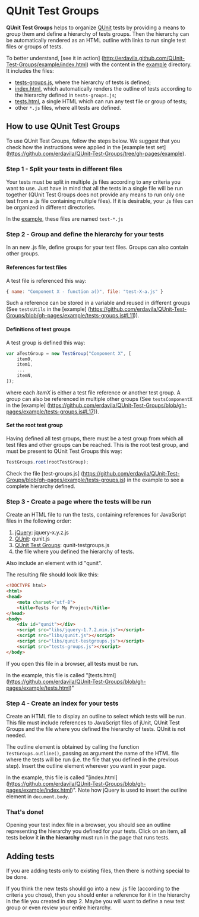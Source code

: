 QUnit Test Groups
=================

**QUnit Test Groups** helps to organize [QUnit](http://qunitjs.com/) tests by
providing a means to group them and define a hierarchy of tests groups. Then the
hierarchy can be automatically rendered as an HTML outline with links to run
single test files or groups of tests.

To better understand, [see it in action]
	(http://erdavila.github.com/QUnit-Test-Groups/example/index.html) with the
	content in the [example](/erdavila/QUnit-Test-Groups/tree/gh-pages/example)
	directory. It includes the files:
* [tests-groups.js](/erdavila/QUnit-Test-Groups/blob/gh-pages/example/tests-groups.js),
	where the hierarchy of tests is defined;
* [index.html](/erdavila/QUnit-Test-Groups/blob/gh-pages/example/index.html),
	which automatically renders the outline of tests according to the hierarchy
	defined in `tests-groups.js`;
* [tests.html](/erdavila/QUnit-Test-Groups/blob/gh-pages/example/tests.html),
	a single HTML which can run any test file or group of tests;
* other `*.js` files, where all tests are defined.


## How to use QUnit Test Groups
To use QUnit Test Groups, follow the steps below. We suggest that you check how
the instructions were applied in the [example test set]
(https://github.com/erdavila/QUnit-Test-Groups/tree/gh-pages/example).

### Step 1 - Split your tests in different files
Your tests must be split in multiple .js files according to any criteria you
want to use. Just have in mind that all the tests in a single file will be run
together (QUnit Test Groups does not provide any means to run only one test from
a .js file containing multiple files). If it is desirable, your .js files can be
organized in different directories.

In the [example](https://github.com/erdavila/QUnit-Test-Groups/tree/gh-pages/example),
these files are named `test-*.js`

### Step 2 - Group and define the hierarchy for your tests
In an new .js file, define groups for your test files. Groups can also contain
other groups.

#### References for test files 
A test file is referenced this way:
``` javascript
{ name: "Component X - function a()", file: "test-X-a.js" }
```
Such a reference can be stored in a variable and reused in different groups (See
`testsUtils` in the [example]
(https://github.com/erdavila/QUnit-Test-Groups/blob/gh-pages/example/tests-groups.js#L11)).

#### Definitions of test groups 
A test group is defined this way:
``` javascript
var aTestGroup = new TestGroup("Component X", [
    item0,
    item1,
    ...
    itemN,
]);
```
where each _itemX_ is either a test file reference or another test group.
A group can also be referenced in multiple other groups (See `testsComponentX`
in the [example]
(https://github.com/erdavila/QUnit-Test-Groups/blob/gh-pages/example/tests-groups.js#L17)).

#### Set the root test group
Having defined all test groups, there must be a test group from which all test
files and other groups can be reached. This is the root test group, and must be
present to QUnit Test Groups this way:
``` javascript
TestGroups.root(rootTestGroup);
```

Check the file [test-groups.js]
(https://github.com/erdavila/QUnit-Test-Groups/blob/gh-pages/example/tests-groups.js)
in the example to see a complete hierarchy defined.

### Step 3 - Create a page where the tests will be run
Create an HTML file to run the tests, containing references for JavaScript files
in the following order:

1. [jQuery](http://jquery.com/): jquery-x.y.z.js
2. [QUnit](http://qunitjs.com/): qunit.js
3. [QUnit Test Groups](https://github.com/erdavila/QUnit-Test-Groups): qunit-testgroups.js
4. the file where you defined the hierarchy of tests.

Also include an element with id "qunit".

The resulting file should look like this:
``` html
<!DOCTYPE html>
<html>
<head>
    <meta charset="utf-8">
    <title>Tests for My Project</title>
</head>
<body>
    <div id="qunit"></div>
    <script src="libs/jquery-1.7.2.min.js"></script>
    <script src="libs/qunit.js"></script>
    <script src="libs/qunit-testgroups.js"></script>
    <script src="tests-groups.js"></script>
</body>
```
If you open this file in a browser, all tests must be run.

In the example, this file is called "[tests.html]
(https://github.com/erdavila/QUnit-Test-Groups/blob/gh-pages/example/tests.html)"

### Step 4 - Create an index for your tests
Create an HTML file to display an outline to select which tests will be run.
This file must include references to JavaScript files of jUnit, QUnit Test
Groups and the file where you defined the hierarchy of tests. QUnit is not
needed.

The outline element is obtained by calling the function `TestGroups.outline()`,
passing as argument the name of the HTML file where the tests will be run (i.e.
the file that you defined in the previous step). Insert the outline element
wherever you want in your page.

In the example, this file is called "[index.html]
(https://github.com/erdavila/QUnit-Test-Groups/blob/gh-pages/example/index.html)".
Note how jQuery is used to insert the outline element in `document.body`.

### That's done!
Opening your test index file in a browser, you should see an outline
representing the hierarchy you defined for your tests. Click on an item, all
tests below it **in the hierarchy** must run in the page that runs tests.

## Adding tests
If you are adding tests only to existing files, then there is nothing special to
be done.

If you think the new tests should go into a new .js file (according to the
criteria you chose), then you should enter a reference for it in the hierarchy
in the file you created in step 2. Maybe you will want to define a new test
group or even review your entire hierarchy.
